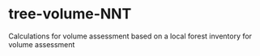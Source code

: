 # tree-volume-NNT
Calculations for volume assessment based on a local forest inventory for volume assessment
